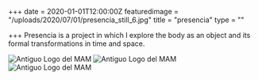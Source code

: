 +++
date = 2020-01-01T12:00:00Z
featuredimage = "/uploads/2020/07/01/presencia_still_6.jpg"
title = "presencia"
type = ""

+++
Presencia is a project in which I explore the body as an object and its formal transformations in time and space.

<img class="full" src="/uploads/2018/10/17/presencia1.jpg" alt="Antiguo Logo del MAM">

<img class="full" src="/uploads/2018/10/17/presencia2.jpg" alt="Antiguo Logo del MAM">

<img class="full" src="/uploads/2018/10/17/presencia3.jpg" alt="Antiguo Logo del MAM">